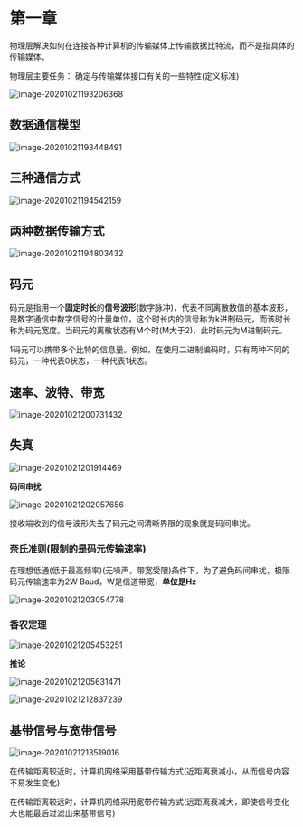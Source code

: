 # 第一章

物理层解决如何在连接各种计算机的传输媒体上传输数据比特流，而不是指具体的传输媒体。  

物理层主要任务： 确定与传输媒体接口有关的一些特性(定义标准)  

![image-20201021193206368](assets/image-20201021193206368.png)

## 数据通信模型

![image-20201021193448491](assets/image-20201021193448491.png)  

## 三种通信方式

![image-20201021194542159](assets/image-20201021194542159.png)  

## 两种数据传输方式

![image-20201021194803432](assets/image-20201021194803432.png)  

## 码元

码元是指用一个**固定时长**的**信号波形**(数字脉冲)，代表不同离散数值的基本波形，是数字通信中数字信号的计量单位，这个时长内的信号称为k进制码元，而该时长称为码元宽度。当码元的离散状态有M个时(M大于2)，此时码元为M进制码元。  

1码元可以携带多个比特的信息量。例如，在使用二进制编码时，只有两种不同的码元，一种代表0状态，一种代表1状态。  

##  速率、波特、带宽

![image-20201021200731432](assets/image-20201021200731432.png)  

##  失真

![image-20201021201914469](assets/image-20201021201914469.png)  

**码间串扰**  

![image-20201021202057656](assets/image-20201021202057656.png)  

接收端收到的信号波形失去了码元之间清晰界限的现象就是码间串扰。  

### 奈氏准则(限制的是码元传输速率)

在理想低通(低于最高频率)(无噪声，带宽受限)条件下，为了避免码间串扰，极限码元传输速率为2W Baud，W是信道带宽，**单位是Hz**  

![image-20201021203054778](assets/image-20201021203054778.png)  

### 香农定理

![image-20201021205453251](assets/image-20201021205453251.png)  

**推论**  

![image-20201021205631471](assets/image-20201021205631471.png)  

 

![image-20201021212837239](assets/image-20201021212837239.png)  

## 基带信号与宽带信号

![image-20201021213519016](assets/image-20201021213519016.png)  

在传输距离较近时，计算机网络采用基带传输方式(近距离衰减小，从而信号内容不易发生变化)  

在传输距离较远时，计算机网络采用宽带传输方式(远距离衰减大，即使信号变化大也能最后过滤出来基带信号)  

